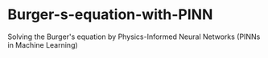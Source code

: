 # Burger-s-equation-with-PINN
Solving the Burger's equation by Physics-Informed Neural Networks (PINNs in Machine Learning)
